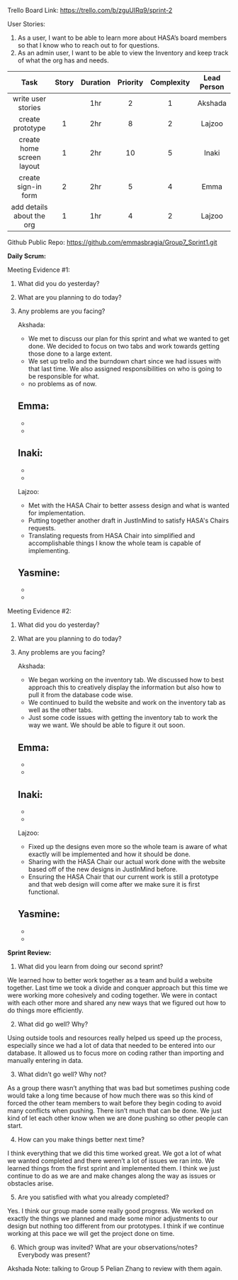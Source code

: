 Trello Board Link: https://trello.com/b/zguUIRq9/sprint-2 

User Stories: 
1. As a user, I want to be able to learn more about HASA’s board members so that I know who to reach out to for questions.
2. As an admin user, I want to be able to view the Inventory and keep track of what the org has and needs.


| Task                      | Story | Duration | Priority | Complexity | Lead Person |
|:-------------------------:|:-----:|:--------:|:--------:|:----------:|:-----------:|
| write user stories        |       | 1hr      | 2        | 1          | Akshada     |
| create prototype          | 1     | 2hr      | 8        | 2          | Lajzoo      |
| create home screen layout | 1     | 2hr      | 10       | 5          | Inaki       |
| create sign-in form       | 2     | 2hr      | 5        | 4          | Emma        |
| add details about the org | 1     | 1hr      | 4        | 2          | Lajzoo      |




Github Public Repo: https://github.com/emmasbragia/Group7_Sprint1.git 

**Daily Scrum:** 

Meeting Evidence #1:
1. What did you do yesterday?
2. What are you planning to do today?
3. Any problems are you facing?

    Akshada:
    - We met to discuss our plan for this sprint and what we wanted to get done. We decided to focus on two tabs and work towards getting those done to a large extent.
    - We set up trello and the burndown chart since we had issues with that last time. We also assigned responsibilities on who is going to be responsible for what.
    - no problems as of now.
    
    Emma:
    -  
    - 
    - 

    Inaki:
    - 
    - 
    -  

    Lajzoo:
    - Met with the HASA Chair to better assess design and what is wanted for implementation.
    - Putting together another draft in JustInMind to satisfy HASA's Chairs requests.
    - Translating requests from HASA Chair into simplified and accomplishable things I know the whole team is capable of implementing.

    Yasmine:
    - 
    -  
    -  
    
Meeting Evidence #2:

1. What did you do yesterday?
2. What are you planning to do today?
3. Any problems are you facing?

    Akshada:
    - We began working on the inventory tab. We discussed how to best approach this to creatively display the information but also how to pull it from the database code wise.
    - We continued to build the website and work on the inventory tab as well as the other tabs.
    - Just some code issues with getting the inventory tab to work the way we want. We should be able to figure it out soon. 
    
    Emma:
    -  
    - 
    - 

    Inaki:
    - 
    -  
    -  

    Lajzoo:
    - Fixed up the designs even more so the whole team is aware of what exactly will be implemented and how it should be done.
    - Sharing with the HASA Chair our actual work done with the website based off of the new designs in JustInMind before. 
    - Ensuring the HASA Chair that our current work is still a prototype and that web design will come after we make sure it is first functional.

    Yasmine:
    - 
    - 
    -  


**Sprint Review:**

1. What did you learn from doing our second sprint?

We learned how to better work together as a team and build a website together. Last time we took a divide and conquer approach but this time we were working more cohesively and coding together. We were in contact with each other more and shared any new ways that we figured out how to do things more efficiently. 

2. What did go well? Why?

Using outside tools and resources really helped us speed up the process, especially since we had a lot of data that needed to be entered into our database. It allowed us to focus more on coding rather than importing and manually entering in data. 

3. What didn’t go well? Why not?

As a group there wasn’t anything that was bad but sometimes pushing code would take a long time because of how much there was so this kind of forced the other team members to wait before they begin coding to avoid many conflicts when pushing. There isn’t much that can be done. We just kind of let each other know when we are done pushing so other people can start.

4. How can you make things better next time?

I think everything that we did this time worked great. We got a lot of what we wanted completed and there weren’t a lot of issues we ran into. We learned things from the first sprint and implemented them. I think we just continue to do as we are and make changes along the way as issues or obstacles arise.

5. Are you satisfied with what you already completed?

Yes. I think our group made some really good progress. We worked on exactly the things we planned and made some minor adjustments to our design but nothing too different from our prototypes. I think if we continue working at this pace we will get the project done on time.

6. Which group was invited? What are your observations/notes? Everybody was present?

Akshada Note: talking to Group 5 Pelian Zhang to review with them again.
